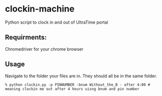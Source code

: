 # clockin-machine
Python script to clock in and out of UltraTime portal 

## Requirments:

Chromedriver for your chrome browser


## Usage
Navigate to the folder your files are in. They should all be in the same folder.

``
 % python clockin.py -p PINNUMBER -bnum Without_the_B - after 4:00 # meaning clockin me out after 4 hours uisng bnum and pin number
``
